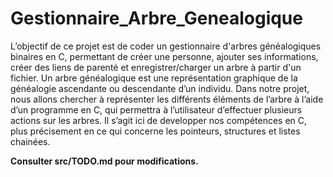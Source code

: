 # Gestionnaire_Arbre_Genealogique

L’objectif de ce projet est de coder un gestionnaire d'arbres généalogiques binaires en C, permettant de créer une personne, ajouter ses informations, créer des liens de parenté et enregistrer/charger un arbre à partir d'un fichier. Un arbre généalogique est une représentation graphique de la généalogie ascendante ou descendante d’un individu. Dans notre projet, nous allons chercher à représenter les différents éléments de l’arbre à l’aide d’un programme en C, qui permettra à l’utilisateur d’effectuer plusieurs actions sur les arbres. Il s’agit ici de developper nos compétences en C, plus précisement en ce qui concerne les pointeurs, structures et listes chainées.

**Consulter src/TODO.md pour modifications.**
